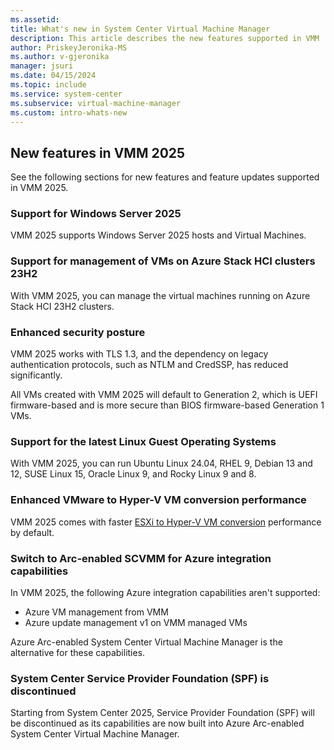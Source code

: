 ```yaml
---
ms.assetid:
title: What's new in System Center Virtual Machine Manager
description: This article describes the new features supported in VMM
author: PriskeyJeronika-MS
ms.author: v-gjeronika
manager: jsuri
ms.date: 04/15/2024
ms.topic: include
ms.service: system-center
ms.subservice: virtual-machine-manager
ms.custom: intro-whats-new
---
```


## New features in VMM 2025

See the following sections for new features and feature updates supported in VMM 2025.

### Support for Windows Server 2025

VMM 2025 supports Windows Server 2025 hosts and Virtual Machines.

### Support for management of VMs on Azure Stack HCI clusters 23H2

With VMM 2025, you can manage the virtual machines running on Azure Stack HCI 23H2 clusters.

### Enhanced security posture

VMM 2025 works with TLS 1.3, and the dependency on legacy authentication protocols, such as NTLM and CredSSP, has reduced significantly.

All VMs created with VMM 2025 will default to Generation 2, which is UEFI firmware-based and is more secure than BIOS firmware-based Generation 1 VMs.

### Support for the latest Linux Guest Operating Systems

With VMM 2025, you can run Ubuntu Linux 24.04, RHEL 9, Debian 13 and 12, SUSE Linux 15, Oracle Linux 9, and Rocky Linux 9 and 8.

### Enhanced VMware to Hyper-V VM conversion performance

VMM 2025 comes with faster [ESXi to Hyper-V VM conversion](../vmm/vm-convert-vmware.md) performance by default.

### Switch to Arc-enabled SCVMM for Azure integration capabilities

In VMM 2025, the following Azure integration capabilities aren't supported:
- Azure VM management from VMM
- Azure update management v1 on VMM managed VMs

Azure Arc-enabled System Center Virtual Machine Manager is the alternative for these capabilities.

### System Center Service Provider Foundation (SPF) is discontinued

Starting from System Center 2025, Service Provider Foundation (SPF) will be discontinued as its capabilities are now built into Azure Arc-enabled System Center Virtual Machine Manager.
